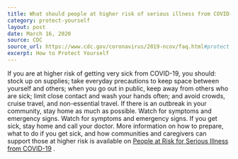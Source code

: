 ```yaml
---
title: What should people at higher risk of serious illness from COVID-19 do?
category: protect-yourself
layout: post
date: March 16, 2020
source: CDC
source_url: https://www.cdc.gov/coronavirus/2019-ncov/faq.html#protect
excerpt: How to Protect Yourself
---
```


If you are at higher risk of getting very sick from COVID-19, you should: stock up on supplies; take everyday precautions to 
keep space between yourself and others; when you go out in public, keep away from others who are sick; limit close contact and 
wash your hands often; and avoid crowds, cruise travel, and non-essential travel. If there is an outbreak in your community, 
stay home as much as possible. Watch for symptoms and emergency signs. Watch for symptoms and emergency signs. If you get 
sick, stay home and call your doctor. More information on how to prepare, what to do if you get sick, and how communities and 
caregivers can support those at higher risk is available on <a href="https://www.cdc.gov/coronavirus/2019-ncov/specific-groups/high-risk-complications.html"> People at Risk for Serious Illness from COVID-19</a> .
